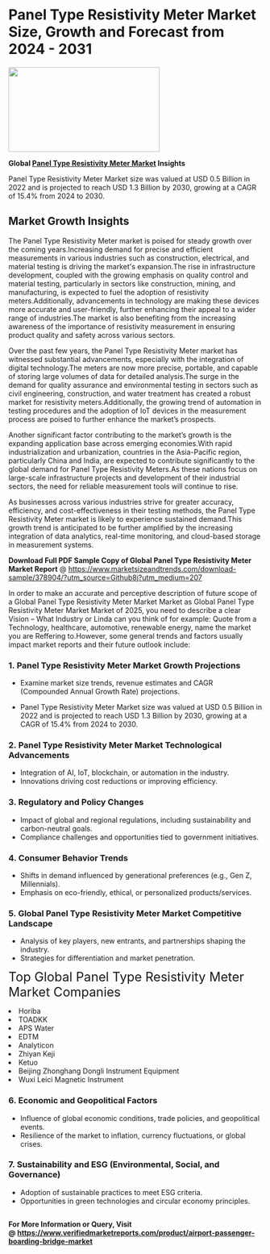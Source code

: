 <H1>Panel Type Resistivity Meter Market Size, Growth and Forecast from 2024 - 2031</H1><img class="aligncenter size-medium wp-image-584254" src="https://thirdeyenews.in/wp-content/uploads/2024/09/Global-Market-Research-300x168.jpeg" alt="" width="300" height="168" /><p><strong>Global&nbsp;<a href="https://www.marketsizeandtrends.com/download-sample/378904/?utm_source=Github8j?utm_medium=207">Panel Type Resistivity Meter Market</a> Insights</strong></p><p>Panel Type Resistivity Meter Market size was valued at USD 0.5 Billion in 2022 and is projected to reach USD 1.3 Billion by 2030, growing at a CAGR of 15.4% from 2024 to 2030.</p><p><h2>Market Growth Insights</h2> <p>The Panel Type Resistivity Meter market is poised for steady growth over the coming years.Increasing demand for precise and efficient measurements in various industries such as construction, electrical, and material testing is driving the market's expansion.The rise in infrastructure development, coupled with the growing emphasis on quality control and material testing, particularly in sectors like construction, mining, and manufacturing, is expected to fuel the adoption of resistivity meters.Additionally, advancements in technology are making these devices more accurate and user-friendly, further enhancing their appeal to a wider range of industries.The market is also benefiting from the increasing awareness of the importance of resistivity measurement in ensuring product quality and safety across various sectors.</p> <p>Over the past few years, the Panel Type Resistivity Meter market has witnessed substantial advancements, especially with the integration of digital technology.The meters are now more precise, portable, and capable of storing large volumes of data for detailed analysis.The surge in the demand for quality assurance and environmental testing in sectors such as civil engineering, construction, and water treatment has created a robust market for resistivity meters.Additionally, the growing trend of automation in testing procedures and the adoption of IoT devices in the measurement process are poised to further enhance the market’s prospects.</p> <p>Another significant factor contributing to the market’s growth is the expanding application base across emerging economies.With rapid industrialization and urbanization, countries in the Asia-Pacific region, particularly China and India, are expected to contribute significantly to the global demand for Panel Type Resistivity Meters.As these nations focus on large-scale infrastructure projects and development of their industrial sectors, the need for reliable measurement tools will continue to rise.</p> <p>As businesses across various industries strive for greater accuracy, efficiency, and cost-effectiveness in their testing methods, the Panel Type Resistivity Meter market is likely to experience sustained demand.This growth trend is anticipated to be further amplified by the increasing integration of data analytics, real-time monitoring, and cloud-based storage in measurement systems.</p> <p><span class=""><strong>Download Full PDF Sample Copy of Global Panel Type Resistivity Meter Market Report</strong> @ <a href="https://www.marketsizeandtrends.com/download-sample/378904/?utm_source=Github8j?utm_medium=207" target="_blank">https://www.marketsizeandtrends.com/download-sample/378904/?utm_source=Github8j?utm_medium=207</a></span></p><p>In order to make an accurate and perceptive description of future scope of a Global&nbsp;Panel Type Resistivity Meter Market Market as Global&nbsp;Panel Type Resistivity Meter Market Market of 2025, you need to describe a clear Vision &ndash; What Industry or Linda can you think of for example: Quote from a Technology, healthcare, automotive, renewable energy, name the market you are Reffering to.However, some general trends and factors usually impact market reports and their future outlook include:</p><h3>1.&nbsp;<strong>Panel Type Resistivity Meter Market Growth Projections</strong></h3><ul><li>Examine market size trends, revenue estimates and CAGR (Compounded Annual Growth Rate) projections.</li><li><p>Panel Type Resistivity Meter Market size was valued at USD 0.5 Billion in 2022 and is projected to reach USD 1.3 Billion by 2030, growing at a CAGR of 15.4% from 2024 to 2030.</p></li></ul><h3>2.&nbsp;<strong>Panel Type Resistivity Meter Market Technological Advancements</strong></h3><ul><li>Integration of AI, IoT, blockchain, or automation in the industry.</li><li>Innovations driving cost reductions or improving efficiency.</li></ul><h3>3.&nbsp;<strong>Regulatory and Policy Changes</strong></h3><ul><li>Impact of global and regional regulations, including sustainability and carbon-neutral goals.</li><li>Compliance challenges and opportunities tied to government initiatives.</li></ul><h3>4.&nbsp;<strong>Consumer Behavior Trends</strong></h3><ul><li>Shifts in demand influenced by generational preferences (e.g., Gen Z, Millennials).</li><li>Emphasis on eco-friendly, ethical, or personalized products/services.</li></ul><h3>5.&nbsp;<strong>Global Panel Type Resistivity Meter Market Competitive Landscape</strong></h3><ul><li>Analysis of key players, new entrants, and partnerships shaping the industry.</li><li>Strategies for differentiation and market penetration.</li></ul><p data-pm-slice="1 1 []"><span style="color: inherit; font-family: inherit; font-size: 25px;">Top Global Panel Type Resistivity Meter Market Companies</span></p><div class="" data-test-id=""><p><li>Horiba</li><li> TOADKK</li><li> APS Water</li><li> EDTM</li><li> Analyticon</li><li> Zhiyan Keji</li><li> Ketuo</li><li> Beijing Zhonghang Dongli Instrument Equipment</li><li> Wuxi Leici Magnetic Instrument</li></p></div><h3>6.&nbsp;<strong>Economic and Geopolitical Factors</strong></h3><ul><li>Influence of global economic conditions, trade policies, and geopolitical events.</li><li>Resilience of the market to inflation, currency fluctuations, or global crises.</li></ul><h3>7.&nbsp;<strong>Sustainability and ESG (Environmental, Social, and Governance)</strong></h3><ul><li>Adoption of sustainable practices to meet ESG criteria.</li><li>Opportunities in green technologies and circular economy principles.</li></ul><h2><strong style="font-size: 14px;">For More Information or Query, Visit @&nbsp;</strong><a style="background-color: #ffffff; font-size: 14px;" href="https://www.marketsizeandtrends.com/report/panel-type-resistivity-meter-market/" target="_blank">https://www.verifiedmarketreports.com/product/airport-passenger-boarding-bridge-market</a></h2>